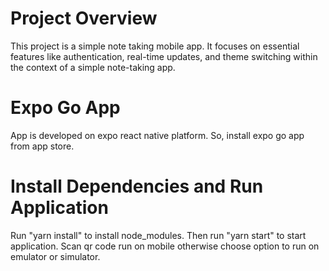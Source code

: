 # Project Overview
This project is a simple note taking mobile app. It focuses on essential features like authentication, real-time updates, and theme switching within the context of a simple note-taking app.
# Expo Go App
App is developed on expo react native platform. So, install expo go app from app store.
# Install Dependencies and Run Application
Run "yarn install" to install node_modules. Then run "yarn start" to start application.
Scan qr code run on mobile otherwise choose option to run on emulator or simulator.
